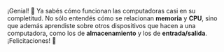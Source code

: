 ¡Genial! :raised_hands: Ya sabés cómo funcionan las computadoras casi en su completitud. No sólo entendés cómo se relacionan **memoria** y **CPU**, sino que además aprendiste sobre otros dispositivos que hacen a una computadora, como los de **almacenamiento** y los de **entrada/salida**. ¡Felicitaciones! :tada:
